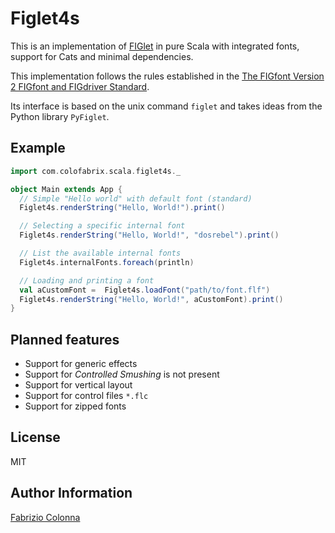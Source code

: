 # Figlet4s

This is an implementation of [FIGlet](http://www.figlet.org/) in pure Scala with integrated fonts,
support for Cats and minimal dependencies.

This implementation follows the rules established in the [The FIGfont Version 2 FIGfont and
FIGdriver Standard](figfont_reference.txt).

Its interface is based on the unix command `figlet` and takes ideas from the Python library
`PyFiglet`.

## Example

```scala
import com.colofabrix.scala.figlet4s._

object Main extends App {
  // Simple "Hello world" with default font (standard)
  Figlet4s.renderString("Hello, World!").print()

  // Selecting a specific internal font
  Figlet4s.renderString("Hello, World!", "dosrebel").print()

  // List the available internal fonts
  Figlet4s.internalFonts.foreach(println)

  // Loading and printing a font
  val aCustomFont =  Figlet4s.loadFont("path/to/font.flf")
  Figlet4s.renderString("Hello, World!", aCustomFont).print()
}
```

## Planned features

* Support for generic effects
* Support for _Controlled Smushing_ is not present
* Support for vertical layout
* Support for control files `*.flc`
* Support for zipped fonts

## License

MIT

## Author Information

[Fabrizio Colonna](mailto:colofabrix@tin.it)
